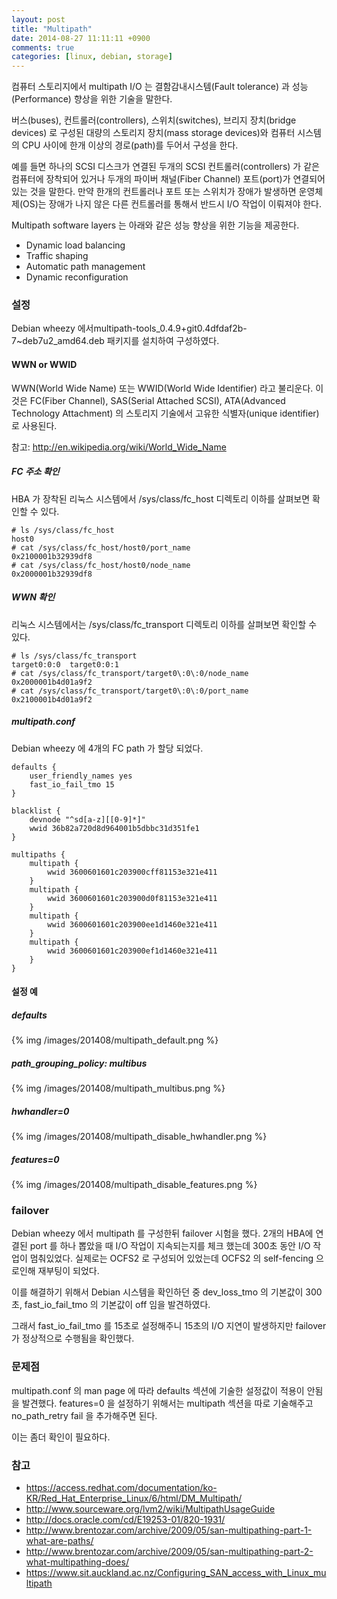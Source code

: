 ```yaml
---
layout: post
title: "Multipath"
date: 2014-08-27 11:11:11 +0900
comments: true
categories: [linux, debian, storage]
---
```


컴퓨터 스토리지에서 multipath I/O 는 결함감내시스템(Fault tolerance) 과 성능(Performance) 향상을 위한 기술을 말한다.

버스(buses), 컨트롤러(controllers), 스위치(switches), 브리지 장치(bridge devices) 로 구성된 대량의 스토리지 장치(mass storage devices)와 컴퓨터 시스템의 CPU 사이에 한개 이상의 경로(path)를 두어서 구성을 한다.

예를 들면 하나의 SCSI 디스크가 연결된 두개의 SCSI 컨트롤러(controllers) 가 같은 컴퓨터에 장착되어 있거나 두개의 파이버 채널(Fiber Channel) 포트(port)가 연결되어 있는 것을 말한다.
만약 한개의 컨트롤러나 포트 또는 스위치가 장애가 발생하면 운영체제(OS)는 장애가 나지 않은 다른 컨트롤러를 통해서 반드시 I/O 작업이 이뤄져야 한다.

Multipath software layers 는 아래와 같은 성능 향상을 위한 기능을 제공한다.

  * Dynamic load balancing
  * Traffic shaping
  * Automatic path management
  * Dynamic reconfiguration

### 설정

Debian wheezy 에서multipath-tools_0.4.9+git0.4dfdaf2b-7~deb7u2_amd64.deb 패키지를 설치하여 구성하였다.

#### WWN or WWID

WWN(World Wide Name) 또는 WWID(World Wide Identifier) 라고 불리운다.
이것은 FC(Fiber Channel), SAS(Serial Attached SCSI), ATA(Advanced Technology Attachment) 의 스토리지 기술에서 고유한 식별자(unique identifier)로 사용된다.

참고: http://en.wikipedia.org/wiki/World_Wide_Name

##### FC 주소 확인

HBA 가 장착된 리눅스 시스템에서 /sys/class/fc_host 디렉토리 이하를 살펴보면 확인할 수 있다.

    # ls /sys/class/fc_host
    host0
    # cat /sys/class/fc_host/host0/port_name
    0x2100001b32939df8
    # cat /sys/class/fc_host/host0/node_name
    0x2000001b32939df8

##### WWN 확인

리눅스 시스템에서는 /sys/class/fc_transport 디렉토리 이하를 살펴보면 확인할 수 있다.

    # ls /sys/class/fc_transport
    target0:0:0  target0:0:1
    # cat /sys/class/fc_transport/target0\:0\:0/node_name 
    0x2000001b4d01a9f2
    # cat /sys/class/fc_transport/target0\:0\:0/port_name 
    0x2100001b4d01a9f2


##### multipath.conf

Debian wheezy 에 4개의 FC path 가 할당 되었다.

    defaults {
        user_friendly_names yes 
        fast_io_fail_tmo 15  
    }

    blacklist {
        devnode "^sd[a-z][[0-9]*]"
        wwid 36b82a720d8d964001b5dbbc31d351fe1
    }

    multipaths {
        multipath {
            wwid 3600601601c203900cff81153e321e411
        }   
        multipath {
            wwid 3600601601c203900d0f81153e321e411
        }   
        multipath {
            wwid 3600601601c203900ee1d1460e321e411
        }   
        multipath {
            wwid 3600601601c203900ef1d1460e321e411
        }   
    }


#### 설정 예

##### defaults

{% img /images/201408/multipath_default.png %}

##### path_grouping_policy: multibus

{% img /images/201408/multipath_multibus.png %}

##### hwhandler=0

{% img /images/201408/multipath_disable_hwhandler.png %}

##### features=0

{% img /images/201408/multipath_disable_features.png %}


### failover

Debian wheezy 에서 multipath 를 구성한뒤 failover 시험을 했다.
2개의 HBA에 연결된 port 를 하나 뽑았을 때 I/O 작업이 지속되는지를 체크 했는데
300초 동안 I/O 작업이 멈춰있었다.
실제로는 OCFS2 로 구성되어 있었는데 OCFS2 의 self-fencing 으로인해 재부팅이 되었다.

이를 해결하기 위해서 Debian 시스템을 확인하던 중
dev_loss_tmo 의 기본값이 300초, fast_io_fail_tmo 의 기본값이 off 임을 발견하였다.

그래서 fast_io_fail_tmo 를 15초로 설정해주니 15초의 I/O 지연이 발생하지만 failover 가 정상적으로 수행됨을 확인했다.


### 문제점

multipath.conf 의 man page 에 따라 defaults 섹션에 기술한 설정값이 적용이 안됨을 발견했다.
features=0 을 설정하기 위해서는 multipath 섹션을 따로 기술해주고 no_path_retry fail 을 추가해주면 된다.

이는 좀더 확인이 필요하다.


### 참고
  * https://access.redhat.com/documentation/ko-KR/Red_Hat_Enterprise_Linux/6/html/DM_Multipath/
  * http://www.sourceware.org/lvm2/wiki/MultipathUsageGuide
  * http://docs.oracle.com/cd/E19253-01/820-1931/
  * http://www.brentozar.com/archive/2009/05/san-multipathing-part-1-what-are-paths/
  * http://www.brentozar.com/archive/2009/05/san-multipathing-part-2-what-multipathing-does/
  * https://www.sit.auckland.ac.nz/Configuring_SAN_access_with_Linux_multipath


